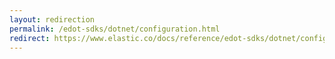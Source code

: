```yaml
---
layout: redirection
permalink: /edot-sdks/dotnet/configuration.html
redirect: https://www.elastic.co/docs/reference/edot-sdks/dotnet/configuration
---
```

